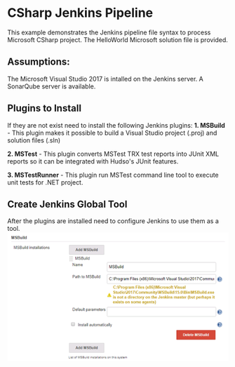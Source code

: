 # CSharp Jenkins Pipeline

This example demonstrates the Jenkins pipeline file syntax to process Microsoft CSharp project. The HelloWorld Microsoft solution file is provided.

## Assumptions: 
The Microsoft Visual Studio 2017 is intalled on the Jenkins server.
A SonarQube server is available.

## Plugins to Install

If they are not exist need to install the following Jenkins plugins:
**1. MSBuild** - This plugin makes it possible to build a Visual Studio project (.proj) and solution files (.sln)

**2. MSTest** - This plugin converts MSTest TRX test reports into JUnit XML reports so it can be integrated with Hudso's JUnit features.

**3. MSTestRunner** - This plugin run MSTest command line tool to execute unit tests for .NET project.

## Create Jenkins Global Tool
After the plugins are installed need to configure Jenkins to use them as a tool.
![image](img/JMSBuildTool.png)

